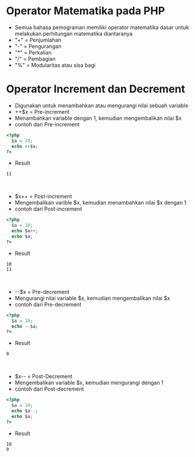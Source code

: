 # Operator Matematika pada PHP

-  Semua bahasa pemograman memiliki operator matematika dasar untuk melakukan perhitungan matematika diantaranya
- "+" = Penjumlahan
- "-" = Pengurangan
- "*" = Perkalian
- "/" = Pembagian
- "%" = Modularitas atau sisa bagi

# Operator Increment dan Decrement
- Digunakan untuk menambahkan atau mengurangi nilai sebuah variable
- ++$x = Pre-increment
- Menambahkan variable dengan 1, kemudian mengembalikan nilai $x
- contoh dari Pre-increment
```php
<?php
  $a = 10;
  echo ++$a;
?>
```
- Result
```
11
```

<br>

- $x++ = Post-increment
- Mengembalikan varible $x, kemudian menambahkan nilai $x dengan 1
- contoh dari Post-increment
```php
<?php
  $a = 10;
  echo $a++;
  echo $a;
?>
```
- Result
```
10
11
```

<br>

- --$x = Pre-decrement
- Mengurangi nilai variable $x, kemudian mengembalikan nilai $x
- contoh dari Pre-decrement
```php
<?php
  $a = 10;
  echo --$a;
?>
```
- Result
```
9
```

<br>

- $x-- = Post-Decrement
- Mengembalikan variable $x, kemudian mengurangi dengan 1
- contoh dari Post-decrement
```php
<?php
  $a = 10;
  echo $a--;
  echo $a;
?>
```
- Result
```
10
9
```
